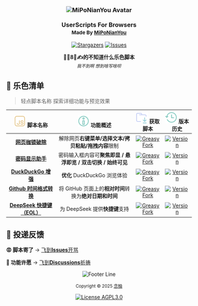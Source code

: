 <h3 align="center">
  <img src="https://imgtolinkx.com/i/X8cRgYRh" width="200" alt="MiPoNianYou Avatar" "/><br/>
  <br/>
  <strong>UserScripts For Browsers</strong>
  <br/>
  <small>Made By <a href="https://github.com/MiPoNianYou/">MiPoNianYou</a></small>
</h3>

<p align="center">
  <a href="https://github.com/MiPoNianYou/UserScripts/stargazers"><img alt="Stargazers" src="https://img.shields.io/github/stars/MiPoNianYou/UserScripts?colorA=303446&colorB=babbf1&style=for-the-badge&logo=starship&logoColor=babbf1"></a>
  <a href="https://github.com/MiPoNianYou/UserScripts/issues"><img alt="Issues" src="https://img.shields.io/github/issues/MiPoNianYou/UserScripts?colorA=303446&colorB=ef9f76&style=for-the-badge&logo=bugsnag&logoColor=ef9f76"></a>
</p>

<p align="center">
  <strong>🦐🐔8⃣️✍️的不知道什么乐色脚本</strong>
  <br/>
  <small><i>我不到啊 想到啥写啥呗</i></small>
</p>

## 💩 乐色清单

> 轻点脚本名称 探索详细功能与预览效果

| ![JavaScript Icon](https://raw.githubusercontent.com/catppuccin/vscode-icons/refs/heads/main/icons/frappe/javascript.svg) 脚本名称 | ![Readme Icon](https://raw.githubusercontent.com/catppuccin/vscode-icons/refs/heads/main/icons/frappe/readme.svg) 功能概述 | ![Download Icon](https://raw.githubusercontent.com/catppuccin/vscode-icons/refs/heads/main/icons/frappe/folder_download.svg) 获取脚本 | ![Changelog Icon](https://raw.githubusercontent.com/catppuccin/vscode-icons/refs/heads/main/icons/frappe/changelog.svg) 版本历史 |
| :--: | :--: | :--: | :--: |
| [**网页枷锁破除**](./Descriptions/Universal-Web-Liberator-Description.md) | 解除网页**右键菜单/选择文本/拷贝粘贴/拖拽内容**限制 | [![Greasy Fork](https://img.shields.io/badge/Greasy%20Fork-安装-e5c890?style=for-the-badge&logo=tampermonkey&logoColor=e5c890&labelColor=303446)](https://update.greasyfork.org/scripts/532010/Universal%20Web%20Liberator.user.js) | [![Version](https://img.shields.io/badge/Version-V1.5.5-c6d0f5?style=for-the-badge&labelColor=303446)](./Changelogs/Universal-Web-Liberator-Changelog.md) |
| [**密码显示助手**](./Descriptions/Password-Revealer-Description.md) | 密码输入框内容可**聚焦即显 / 悬浮即览 / 双击切换 / 始终可见** | [![Greasy Fork](https://img.shields.io/badge/Greasy%20Fork-安装-e5c890?style=for-the-badge&logo=tampermonkey&logoColor=e5c890&labelColor=303446)](https://update.greasyfork.org/scripts/532524/Password%20Revealer.user.js) | [![Version](https://img.shields.io/badge/Version-V1.5.0-c6d0f5?style=for-the-badge&labelColor=303446)](./Changelogs/Password-Revealer-Changelog.md) |
| [**DuckDuckGo 增强**](./Descriptions/DuckDuckGo-Enhancer-Description.md) | **优化** DuckDuckGo 浏览体验 | [![Greasy Fork](https://img.shields.io/badge/Greasy%20Fork-安装-e5c890?style=for-the-badge&logo=tampermonkey&logoColor=e5c890&labelColor=303446)](https://update.greasyfork.org/scripts/532614/DuckDuckGo%20Enhancer.user.js) | [![Version](https://img.shields.io/badge/Version-V1.4.0-c6d0f5?style=for-the-badge&labelColor=303446)](./Changelogs/DuckDuckGo-Enhancer-Changelog.md) |
| [**Github 时间格式转换**](./Descriptions/Github-Time-Format-Converter-Description.md) | 将 GitHub 页面上的**相对时间**转换为**绝对日期和时间** | [![Greasy Fork](https://img.shields.io/badge/Greasy%20Fork-安装-e5c890?style=for-the-badge&logo=tampermonkey&logoColor=e5c890&labelColor=303446)](https://update.greasyfork.org/scripts/533903/Github%20Time%20Format%20Converter.user.js) | [![Version](https://img.shields.io/badge/Version-V1.3.0-c6d0f5?style=for-the-badge&labelColor=303446)](./Changelogs/Github-Time-Format-Converter-Changelog.md) |
| [**DeepSeek 快捷键（EOL）**](./Descriptions/DeepSeek-Shortcuts-Description.md) | 为 DeepSeek 提供**快捷键**支持 | [![Greasy Fork](https://img.shields.io/badge/Greasy%20Fork-安装-e5c890?style=for-the-badge&logo=tampermonkey&logoColor=e5c890&labelColor=303446)](https://update.greasyfork.org/scripts/532221/DeepSeek%20Shortcuts.user.js) | [![Version](https://img.shields.io/badge/Version-V1.6.0-c6d0f5?style=for-the-badge&labelColor=303446)](./Changelogs/DeepSeek-Shortcuts-Changelog.md) |

## 📮 投递反馈

**😡 脚本寄了** → [飞到**Issues**开骂](https://github.com/MiPoNianYou/UserScripts/issues)

**🌠 功能许愿** → [飞到**Discussions**祈祷](https://github.com/MiPoNianYou/UserScripts/discussions)

<p align="center"><img src="https://raw.githubusercontent.com/catppuccin/catppuccin/main/assets/footers/gray0_ctp_on_line.svg?sanitize=true" alt="Footer Line" /></p>

<p align="center">
  <small>Copyright © 2025 <a href="https://github.com/MiPoNianYou" target="_blank">念柚</a></small>
</p>

<p align="center">
	<a href="./LICENSE"><img alt="License AGPL3.0" src="https://img.shields.io/static/v1.svg?style=for-the-badge&label=License&message=AGPL-3.0&logoColor=c6d0f5&colorA=303446&colorB=babbf1"/></a>
</p>
